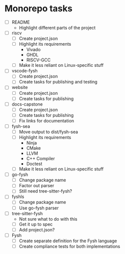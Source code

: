 # Monorepo tasks

- [ ] README
    - Highlight different parts of the project
- [ ] riscv
    - [ ] Create project.json
    - [ ] Highlight its requirements
        - Vivado
        - GHDL
        - RISCV-GCC
    - [ ] Make it less reliant on Linux-specific stuff
- [ ] vscode-fysh
    - [ ] Create project.json
    - [ ] Create tasks for publishing and testing
- [ ] website
    - [ ] Create project.json
    - [ ] Create tasks for publishing
- [ ] docs-capstone
    - [ ] Create project.json
    - [ ] Create tasks for publishing
    - [ ] Fix links for documentation
- [ ] fysh-sea
    - [ ] Move output to dist/fysh-sea
    - [ ] Highlight its requirements
        - Ninja
        - CMake
        - LLVM
        - C++ Compiler
        - Doctest
    - [ ] Make it less reliant on Linux-specific stuff
- [ ] go-fysh
    - [ ] Change package name
    - [ ] Factor out parser
    - [ ] Still need tree-sitter-fysh?
- [ ] fyshls
    - [ ] Change package name
    - [ ] Use go-fysh parser
- [ ] tree-sitter-fysh
    - Not sure what to do with this
    - [ ] Get it up to spec
    - [ ] Add project.json?
- [ ] Fysh
    - [ ] Create separate definition for the Fysh language
    - [ ] Create compliance tests for both implementations
